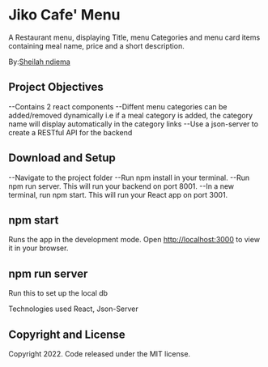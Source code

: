 # Jiko Cafe' Menu

A Restaurant menu, displaying Title, menu Categories and menu card items containing meal name, price and a short description.

By:[Sheilah ndiema](https://github.com/sheilah-ndiema)

## Project Objectives

--Contains 2 react components
--Diffent menu categories can be added/removed dynamically i.e if a meal category is added, the category name will display automatically in the category links
--Use a json-server to create a RESTful API for the backend

## Download and Setup

--Navigate to the project folder
--Run npm install in your terminal.
--Run npm run server. This will run your backend on port 8001.
--In a new terminal, run npm start. This will run your React app on port 3001.

## npm start

Runs the app in the development mode.
Open [http://localhost:3000](http://localhost:3000/) to view it in your browser.

## npm run server

Run this to set up the local db

Technologies used
React, Json-Server

## Copyright and License

Copyright 2022. Code released under the MIT license.
